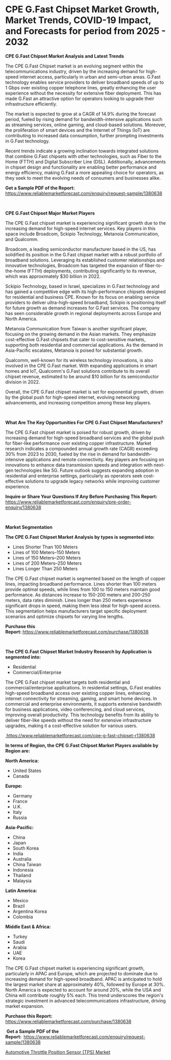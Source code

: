 <p><h1>CPE G.Fast Chipset Market Growth, Market Trends, COVID-19 Impact, and Forecasts for period from 2025 - 2032</h1></p><p><strong>CPE G.Fast Chipset Market Analysis and Latest Trends</strong></p>
<p><p>The CPE G.Fast Chipset market is an evolving segment within the telecommunications industry, driven by the increasing demand for high-speed internet access, particularly in urban and semi-urban areas. G.Fast technology enables service providers to deliver broadband speeds of up to 1 Gbps over existing copper telephone lines, greatly enhancing the user experience without the necessity for extensive fiber deployment. This has made G.Fast an attractive option for operators looking to upgrade their infrastructure efficiently.</p><p>The market is expected to grow at a CAGR of 14.9% during the forecast period, fueled by rising demand for bandwidth-intensive applications such as streaming services, online gaming, and cloud-based solutions. Moreover, the proliferation of smart devices and the Internet of Things (IoT) are contributing to increased data consumption, further prompting investments in G.Fast technology. </p><p>Recent trends indicate a growing inclination towards integrated solutions that combine G.Fast chipsets with other technologies, such as Fiber to the Home (FTTH) and Digital Subscriber Line (DSL). Additionally, advancements in chipset design and functionality are enabling better performance and energy efficiency, making G.Fast a more appealing choice for operators, as they seek to meet the evolving needs of consumers and businesses alike. </p></p>
<p><strong>Get a Sample PDF of the Report:&nbsp;</strong> <a href="https://www.reliablemarketforecast.com/enquiry/request-sample/1380638?utm_campaign=2248&utm_medium=2&utm_source=Github&utm_content=ia&utm_term=06042025&utm_id=cpe-gfast-chipset">https://www.reliablemarketforecast.com/enquiry/request-sample/1380638</a></p>
<p>&nbsp;</p>
<p><strong>CPE G.Fast Chipset Major Market Players</strong></p>
<p><p>The CPE G.Fast chipset market is experiencing significant growth due to the increasing demand for high-speed internet services. Key players in this space include Broadcom, Sckipio Technology, Metanoia Communication, and Qualcomm.</p><p>Broadcom, a leading semiconductor manufacturer based in the US, has solidified its position in the G.Fast chipset market with a robust portfolio of broadband solutions. Leveraging its established customer relationships and innovative technologies, Broadcom has targeted the expansion of fiber-to-the-home (FTTH) deployments, contributing significantly to its revenue, which was approximately $30 billion in 2022.</p><p>Sckipio Technology, based in Israel, specializes in G.Fast technology and has gained a competitive edge with its high-performance chipsets designed for residential and business CPE. Known for its focus on enabling service providers to deliver ultra-high-speed broadband, Sckipio is positioning itself for future growth as demand increases for G.Fast services. The company has seen considerable growth in regional deployments across Europe and North America.</p><p>Metanoia Communication from Taiwan is another significant player, focusing on the growing demand in the Asian markets. They emphasize cost-effective G.Fast chipsets that cater to cost-sensitive markets, supporting both residential and commercial applications. As the demand in Asia-Pacific escalates, Metanoia is poised for substantial growth.</p><p>Qualcomm, well-known for its wireless technology innovations, is also involved in the CPE G.Fast market. With expanding applications in smart homes and IoT, Qualcomm's G.Fast solutions contribute to its overall chipset revenue, estimated to be around $10 billion for its semiconductor division in 2022.</p><p>Overall, the CPE G.Fast chipset market is set for exponential growth, driven by the global push for high-speed internet, evolving networking advancements, and increasing competition among these key players.</p></p>
<p>&nbsp;</p>
<p><strong>What Are The Key Opportunities For CPE G.Fast Chipset Manufacturers?</strong></p>
<p><p>The CPE G.Fast chipset market is poised for robust growth, driven by increasing demand for high-speed broadband services and the global push for fiber-like performance over existing copper infrastructure. Market research indicates a compounded annual growth rate (CAGR) exceeding 30% from 2023 to 2030, fueled by the rise in demand for bandwidth-intensive applications and remote connectivity. Key players are focusing on innovations to enhance data transmission speeds and integration with next-gen technologies like 5G. Future outlook suggests expanding adoption in residential and enterprise settings, particularly as operators seek cost-effective solutions to upgrade legacy networks while improving customer experience.</p></p>
<p><strong>Inquire or Share Your Questions If Any Before Purchasing This Report:</strong> <a href="https://www.reliablemarketforecast.com/enquiry/pre-order-enquiry/1380638?utm_campaign=2248&utm_medium=2&utm_source=Github&utm_content=ia&utm_term=06042025&utm_id=cpe-gfast-chipset">https://www.reliablemarketforecast.com/enquiry/pre-order-enquiry/1380638</a></p>
<p>&nbsp;</p>
<p><strong>Market Segmentation</strong></p>
<p><strong>The CPE G.Fast Chipset Market Analysis by types is segmented into:</strong></p>
<p><ul><li>Lines Shorter Than 100 Meters</li><li>Lines of 100 Meters–150 Meters</li><li>Lines of 150 Meters–200 Meters</li><li>Lines of 200 Meters–250 Meters</li><li>Lines Longer Than 250 Meters</li></ul></p>
<p><p>The CPE G.Fast chipset market is segmented based on the length of copper lines, impacting broadband performance. Lines shorter than 100 meters provide optimal speeds, while lines from 100 to 150 meters maintain good performance. As distances increase to 150-200 meters and 200-250 meters, data rates diminish. Lines longer than 250 meters experience significant drops in speed, making them less ideal for high-speed access. This segmentation helps manufacturers target specific deployment scenarios and optimize chipsets for varying line lengths.</p></p>
<p><strong>Purchase this Report:&nbsp;</strong><a href="https://www.reliablemarketforecast.com/purchase/1380638?utm_campaign=2248&utm_medium=2&utm_source=Github&utm_content=ia&utm_term=06042025&utm_id=cpe-gfast-chipset">https://www.reliablemarketforecast.com/purchase/1380638</a></p>
<p>&nbsp;</p>
<p><strong>The CPE G.Fast Chipset Market Industry Research by Application is segmented into:</strong></p>
<p><ul><li>Residential</li><li>Commercial/Enterprise</li></ul></p>
<p><p>The CPE G.Fast chipset market targets both residential and commercial/enterprise applications. In residential settings, G.Fast enables high-speed broadband access over existing copper lines, enhancing internet connectivity for streaming, gaming, and smart home devices. In commercial and enterprise environments, it supports extensive bandwidth for business applications, video conferencing, and cloud services, improving overall productivity. This technology benefits from its ability to deliver fiber-like speeds without the need for extensive infrastructure upgrades, making it a cost-effective solution for various users.</p></p>
<p><a href="https://www.reliablemarketforecast.com/cpe-g-fast-chipset-r1380638?utm_campaign=2248&utm_medium=2&utm_source=Github&utm_content=ia&utm_term=06042025&utm_id=cpe-gfast-chipset">&nbsp;https://www.reliablemarketforecast.com/cpe-g-fast-chipset-r1380638</a></p>
<p><strong>In terms of Region, the CPE G.Fast Chipset Market Players available by Region are:</strong></p>
<p>
    <p> <strong> North America: </strong>
        <ul>
            <li>United States</li>
            <li>Canada</li>
        </ul>
        </p> 
    <p> <strong> Europe: </strong>
        <ul>
            <li>Germany</li>
            <li>France</li>
            <li>U.K.</li>
            <li>Italy</li>
            <li>Russia</li>
        </ul>
        </p> 
    <p> <strong> Asia-Pacific: </strong>
        <ul>
            <li>China</li>
            <li>Japan</li>
            <li>South Korea</li>
            <li>India</li>
            <li>Australia</li>
            <li>China Taiwan</li>
            <li>Indonesia</li>
            <li>Thailand</li>
            <li>Malaysia</li>
        </ul>
        </p> 
    <p> <strong> Latin America: </strong>
        <ul>
            <li>Mexico</li>
            <li>Brazil</li>
            <li>Argentina Korea</li>
            <li>Colombia</li>
        </ul>
        </p> 
    <p> <strong> Middle East & Africa: </strong>
        <ul>
            <li>Turkey</li>
            <li>Saudi</li>
            <li>Arabia</li>
            <li>UAE</li>
            <li>Korea</li>
        </ul>
    </p>
    </p>
<p><p>The CPE G.Fast chipset market is experiencing significant growth, particularly in APAC and Europe, which are projected to dominate due to increasing demand for high-speed broadband. APAC is anticipated to hold the largest market share at approximately 40%, followed by Europe at 30%. North America is expected to account for around 20%, while the USA and China will contribute roughly 5% each. This trend underscores the region's strategic investment in advanced telecommunications infrastructure, driving market expansion.</p></p>
<p><strong>Purchase this Report: </strong><a href="https://www.reliablemarketforecast.com/purchase/1380638?utm_campaign=2248&utm_medium=2&utm_source=Github&utm_content=ia&utm_term=06042025&utm_id=cpe-gfast-chipset">https://www.reliablemarketforecast.com/purchase/1380638</a></p>
<p>&nbsp;<strong>Get a Sample PDF of the Report:&nbsp;&nbsp;</strong><a href="https://www.reliablemarketforecast.com/enquiry/request-sample/1380638?utm_campaign=2248&utm_medium=2&utm_source=Github&utm_content=ia&utm_term=06042025&utm_id=cpe-gfast-chipset">https://www.reliablemarketforecast.com/enquiry/request-sample/1380638</a></p>
<p><strong></strong></p>
<p><p><a href="https://github.com/XavierTyler76/Market-Research-Report-List-1/blob/main/automotive-throttle-position-sensor-tps-market.md?utm_campaign=2248&utm_medium=2&utm_source=Github&utm_content=ia&utm_term=06042025&utm_id=cpe-gfast-chipset">Automotive Throttle Position Sensor (TPS) Market</a></p></p>